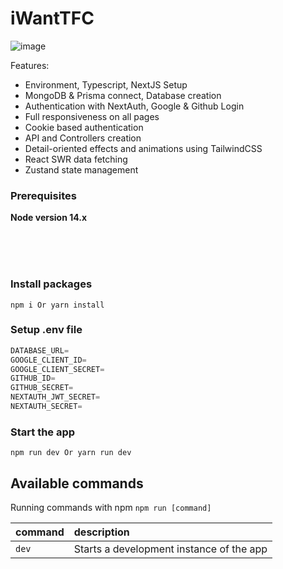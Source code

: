 # iWantTFC

![image](public/images/iwanttfc-netflix.png)

<!-- [VIDEO TUTORIAL](https://www.youtube.com/watch?v=mqUN4N2q4qY) -->

Features:

-   Environment, Typescript, NextJS Setup
-   MongoDB & Prisma connect, Database creation
-   Authentication with NextAuth, Google & Github Login
-   Full responsiveness on all pages
-   Cookie based authentication
-   API and Controllers creation
-   Detail-oriented effects and animations using TailwindCSS
-   React SWR data fetching
-   Zustand state management

### Prerequisites

**Node version 14.x**

<br><br><br>

<!-- ### Cloning the repository

````shell
git clone https://github.com/AntonioErdeljac/next-netflix-tutorial.git
``` -->

### Install packages

```shell
npm i Or yarn install
```

### Setup .env file

```js
DATABASE_URL=
GOOGLE_CLIENT_ID=
GOOGLE_CLIENT_SECRET=
GITHUB_ID=
GITHUB_SECRET=
NEXTAUTH_JWT_SECRET=
NEXTAUTH_SECRET=
```

### Start the app

```shell
npm run dev Or yarn run dev
```

## Available commands

Running commands with npm `npm run [command]`

| command | description                              |
| :------ | :--------------------------------------- |
| `dev`   | Starts a development instance of the app |
